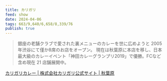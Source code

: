 ```yaml
---
title: カリガリ
feed: show
date: 2024-04-06
tags: 663/9,640/6,658/8,339/76
publish: true
---
```

> 銀座の老舗クラブで愛された裏メニューのカレーを世に広めようと 2005 年渋谷にて僅か8席のお店をオープン。
 現在は秋葉原に本店を移し、日本最大級のカレーイベント「神田カレーグランプリ2019」で優勝。FCなど含め現在 21 店舗展開中。

[カリガリカレー \| 株式会社カリガリ公式サイト \| 秋葉原](https://www.caligari.jp/)
